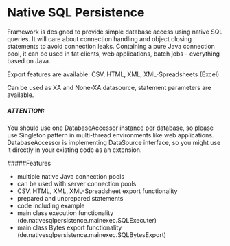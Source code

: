 # Native SQL Persistence

Framework is designed to provide simple database access using native SQL queries. 
It will care about connection handling and object closing statements to avoid connection leaks.
Containing a pure Java connection pool, it can be used in fat clients, web applications, batch jobs - everything based on Java.

Export features are available: 
CSV, HTML, XML, XML-Spreadsheets (Excel)

Can be used as XA and None-XA datasource, statement parameters are available.

##### ATTENTION:
You should use one DatabaseAccessor instance per database, so please use Singleton pattern in multi-thread environments like web applications. DatabaseAccessor is implementing DataSource interface, so you might use it directly in your existing code as an extension.

#####Features
* multiple native Java connection pools
* can be used with server connection pools
* CSV, HTML, XML, XML-Spreadsheet export functionality
* prepared and unprepared statements
* code including example
* main class execution functionality (de.nativesqlpersistence.mainexec.SQLExecuter)
* main class Bytes export functionality (de.nativesqlpersistence.mainexec.SQLBytesExport)